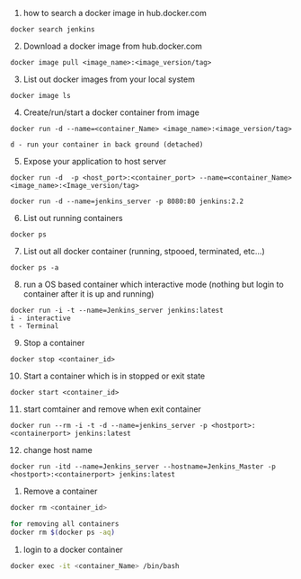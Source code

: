 
1. how to search a docker image in hub.docker.com
```
docker search jenkins
```
2. Download a docker image from hub.docker.com
```
docker image pull <image_name>:<image_version/tag>
```

3. List out docker images from your local system
```
docker image ls
```

4. Create/run/start a docker container from image
```
docker run -d --name=<container_Name> <image_name>:<image_version/tag>

d - run your container in back ground (detached)
```

5. Expose your application to host server
```
docker run -d  -p <host_port>:<container_port> --name=<container_Name> <image_name>:<Image_version/tag>

docker run -d --name=jenkins_server -p 8080:80 jenkins:2.2
```

6. List out running containers
```
docker ps
```

7. List out all docker container (running, stpooed, terminated, etc...)
```
docker ps -a
```

8. run a OS based container which interactive mode (nothing but login to container after it is up and running)

```
docker run -i -t --name=Jenkins_server jenkins:latest
i - interactive
t - Terminal
```

9. Stop a container 
```
docker stop <container_id>
```

10. Start a container which is in stopped or exit state

```
docker start <container_id>
```
11. start comtainer and remove when exit container

```
docker run --rm -i -t -d --name=jenkins_server -p <hostport>:<containerport> jenkins:latest
```
12. change host name

```
docker run -itd --name=Jenkins_server --hostname=Jenkins_Master -p <hostport>:<containerport> jenkins:latest
```
1. Remove a container

```sh
docker rm <container_id>

for removing all containers
docker rm $(docker ps -aq)
```

1. login to a docker container
```sh
docker exec -it <container_Name> /bin/bash
```
